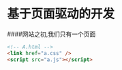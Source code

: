 # 基于页面驱动的开发
####网站之初,我们只有一个页面
```html
<!-- A.html -->
<link href="a.css" />
<script src="a.js"></script>
```
